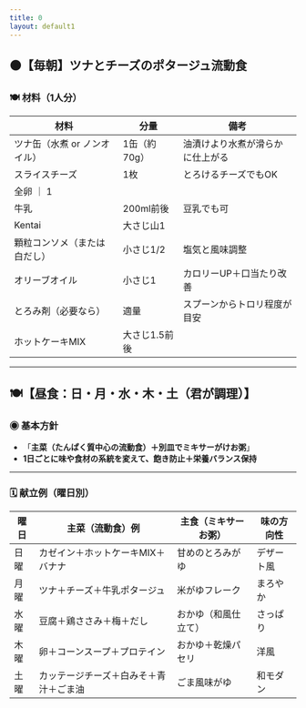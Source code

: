 ```yaml
---
title: 0
layout: default1
---
```

## 🟤【毎朝】ツナとチーズのポタージュ流動食

### 🍽 材料（1人分）

| 材料                    | 分量            | 備考               |
| --------------------- | ------------- | ---------------- |
| ツナ缶（水煮 or ノンオイル）      | 1缶（約70g）      | 油漬けより水煮が滑らかに仕上がる |
| スライスチーズ               | 1枚            | とろけるチーズでもOK      |
| 全卵 ｜ 1 | |
| 牛乳 | 200ml前後         | 豆乳でも可            |
| Kentai | 大さじ山1 | |
| 顆粒コンソメ（または白だし）        | 小さじ1/2        | 塩気と風味調整          |
| オリーブオイル               | 小さじ1          | カロリーUP＋口当たり改善    |
| とろみ剤（必要なら）            | 適量            | スプーンからトロリ程度が目安   |
| ホットケーキMIX | 大さじ1.5前後 | |
---

## 🍽【昼食：日・月・水・木・土（君が調理）】

### ◉ 基本方針

* 「**主菜（たんぱく質中心の流動食）＋別皿でミキサーがけお粥**」
* **1日ごとに味や食材の系統を変えて、飽き防止＋栄養バランス保持**

---

### 🗓 献立例（曜日別）

| 曜日 | 主菜（流動食）例            | 主食（ミキサーお粥） | 味の方向性 |
| -- | ------------------- | ---------- | ----- |
| 日曜 | カゼイン＋ホットケーキMIX＋バナナ  | 甘めのとろみがゆ   | デザート風 |
| 月曜 | ツナ＋チーズ＋牛乳ポタージュ      | 米がゆフレーク    | まろやか  |
| 水曜 | 豆腐＋鶏ささみ＋梅＋だし        | おかゆ（和風仕立て） | さっぱり  |
| 木曜 | 卵＋コーンスープ＋プロテイン      | おかゆ＋乾燥パセリ  | 洋風    |
| 土曜 | カッテージチーズ＋白みそ＋青汁＋ごま油 | ごま風味がゆ     | 和モダン  |
